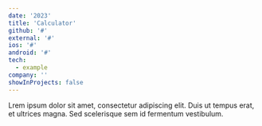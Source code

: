 ```yaml
---
date: '2023'
title: 'Calculator'
github: '#'
external: '#'
ios: '#'
android: '#'
tech:
  - example
company: ''
showInProjects: false
---
```


Lrem ipsum dolor sit amet, consectetur adipiscing elit. Duis ut tempus erat, et ultrices magna. Sed scelerisque sem id fermentum vestibulum.

